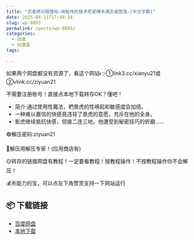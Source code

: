```yaml
---
title: "忍者拷问银堕帖~用秘传的银术把紧缚丰满忍者堕落~[中文字幕]"
date: 2025-04-11T17:49:34
slug: wp-8893
permalink: /posts/wp-8893/
categories:
  - 动漫
  - 动漫盖
tags:

---
```


如果两个网盘都没有资源了，看这个网站👉①link3.cc/xianyu21或②vlink.cc/ziyuan21

不需要注册账号！直接点本地下载转存OK？懂吧！

*   简介:通过使用性魔法，椚景虎的性唤起和敏感度会加倍。
*   一种难以置信的快感竟违背了景虎的意愿，充斥在他的全身。
*   影虎继续抵抗快感，但接二连三地，他遭受到秘密技巧的折磨……

🟢解压密码:ziyuan21

🔵解压用解压专家！(应用商店有)

🟡转存的链接网盘有教程！一定要看教程！按教程操作！不按教程操作你不会解压！

💰🈶能力的宝，可以点左下角赞赏支持一下网站运行

## 📦 下载链接
- [百度网盘](https://blziyuan21.com/pay-download/8893?key=40890bc95f&down_id=0)
- [本地下载](https://blziyuan21.com/pay-download/8893?key=40890bc95f&down_id=1)


